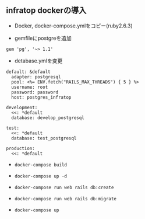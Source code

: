 ## infratop dockerの導入
- Docker, docker-compose.ymlをコピー(ruby2.6.3)

- gemfileにpostgreを追加
```
gem 'pg', '~> 1.1'
```

- detabase.ymlを変更
```
default: &default
  adapter: postgresql
  pool: <%= ENV.fetch("RAILS_MAX_THREADS") { 5 } %>
  username: root
  password: password
  host: postgres_infratop

development:
  <<: *default
  database: develop_postgresql

test:
  <<: *default
  database: test_postgresql

production:
  <<: *default

```
- ```docker-compose build```

- ```docker-compose up -d```

- ```docker-compose run web rails db:create```

- ```docker-compose run web rails db:migrate```

- ```docker-compose up```

